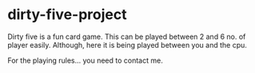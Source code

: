 # dirty-five-project
Dirty five is a fun card game. This can be played between 2 and 6 no. of player easily. Although, here it is being played between you and the cpu.

For the playing rules... you need to contact me. 
